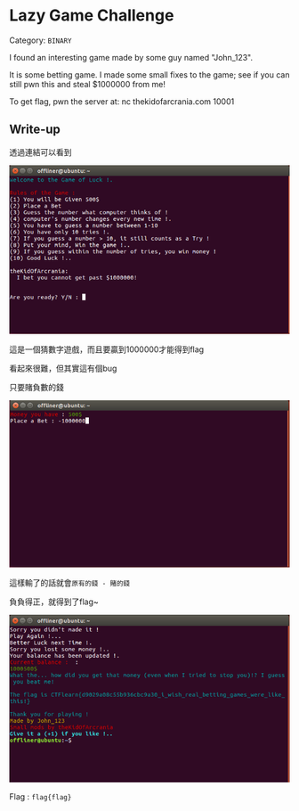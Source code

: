 # Lazy Game Challenge
Category: `BINARY`

I found an interesting game made by some guy named "John_123". 

It is some betting game. I made some small fixes to the game; see if you can still pwn this and steal $1000000 from me!

To get flag, pwn the server at: nc thekidofarcrania.com 10001

## Write-up
透過連結可以看到

![Figure1](https://github.com/Offliners/CTFlearn-writeup/blob/master/BINARY/Lazy%20Game%20Challenge/Figure1.PNG)

這是一個猜數字遊戲，而且要贏到1000000才能得到flag

看起來很難，但其實這有個bug

只要賭負數的錢

![Figure2](https://github.com/Offliners/CTFlearn-writeup/blob/master/BINARY/Lazy%20Game%20Challenge/Figure2.PNG)

這樣輸了的話就會`原有的錢 - 賭的錢`

負負得正，就得到了flag~

![Figure3](https://github.com/Offliners/CTFlearn-writeup/blob/master/BINARY/Lazy%20Game%20Challenge/Figure3.PNG)

Flag : `flag{flag}`
